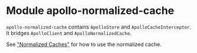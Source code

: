 # Module apollo-normalized-cache

`apollo-normalized-cache` contains `ApolloStore` and `ApolloCacheInterceptor`. It bridges `ApolloClient` and `ApolloNormalizedCache`.

See ["Normalized Caches"](https://www.apollographql.com/docs/kotlin/caching/normalized-cache#in-memory-cache) for how to use the normalized cache.